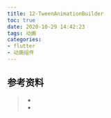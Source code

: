 ```yaml
---
title: 12-TweenAnimationBuilder
toc: true
date: 2020-10-29 14:42:23
tags: 动画
categories:
- flutter
- 动画组件
---
```






## 参考资料
> - []()
> - []()
